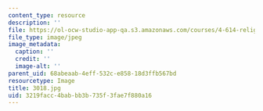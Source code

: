 ```yaml
---
content_type: resource
description: ''
file: https://ol-ocw-studio-app-qa.s3.amazonaws.com/courses/4-614-religious-architecture-and-islamic-cultures-fall-2002/3219facc4babbb3b735f3fae7f880a16_3018.jpg
file_type: image/jpeg
image_metadata:
  caption: ''
  credit: ''
  image-alt: ''
parent_uid: 68abeaab-4eff-532c-e858-18d3ffb567bd
resourcetype: Image
title: 3018.jpg
uid: 3219facc-4bab-bb3b-735f-3fae7f880a16
---
```

